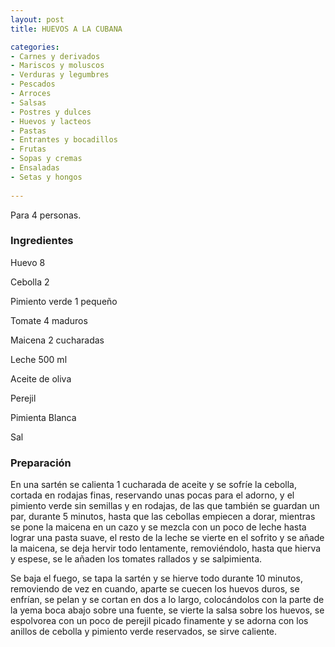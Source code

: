 ```yaml
---
layout: post
title: HUEVOS A LA CUBANA

categories:
- Carnes y derivados
- Mariscos y moluscos
- Verduras y legumbres
- Pescados
- Arroces
- Salsas
- Postres y dulces
- Huevos y lacteos
- Pastas
- Entrantes y bocadillos
- Frutas
- Sopas y cremas
- Ensaladas
- Setas y hongos
 
---
```

Para 4 personas.

<h3>Ingredientes</h3>

Huevo 8

Cebolla 2

Pimiento verde 1 pequeño

Tomate 4 maduros

Maicena 2 cucharadas

Leche 500 ml

Aceite de oliva

Perejil

Pimienta Blanca

Sal

<h3>Preparación</h3>

En una sartén se calienta 1 cucharada de aceite y se sofríe la cebolla, cortada en rodajas finas, reservando unas pocas para el adorno, y el pimiento verde sin semillas y en rodajas, de las que también se guardan un par, durante 5 minutos, hasta que las cebollas empiecen a dorar, mientras se pone la maicena en un cazo y se mezcla con un poco de leche hasta lograr una pasta suave, el resto de la leche se vierte en el sofrito y se añade la maicena, se deja hervir todo lentamente, removiéndolo, hasta que hierva y espese, se le añaden los tomates rallados y se salpimienta.

Se baja el fuego, se tapa la sartén y se hierve todo durante 10 minutos, removiendo de vez en cuando, aparte se cuecen los huevos duros, se enfrían, se pelan y se cortan en dos a lo largo, colocándolos con la parte de la yema boca abajo sobre una fuente, se vierte la salsa sobre los huevos, se espolvorea con un poco de perejil picado finamente y se adorna con los anillos de cebolla y pimiento verde reservados, se sirve caliente.

